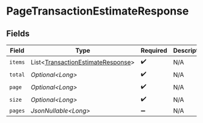 # PageTransactionEstimateResponse


## Fields

| Field                                                                                        | Type                                                                                         | Required                                                                                     | Description                                                                                  |
| -------------------------------------------------------------------------------------------- | -------------------------------------------------------------------------------------------- | -------------------------------------------------------------------------------------------- | -------------------------------------------------------------------------------------------- |
| `items`                                                                                      | List\<[TransactionEstimateResponse](../../models/components/TransactionEstimateResponse.md)> | :heavy_check_mark:                                                                           | N/A                                                                                          |
| `total`                                                                                      | *Optional\<Long>*                                                                            | :heavy_check_mark:                                                                           | N/A                                                                                          |
| `page`                                                                                       | *Optional\<Long>*                                                                            | :heavy_check_mark:                                                                           | N/A                                                                                          |
| `size`                                                                                       | *Optional\<Long>*                                                                            | :heavy_check_mark:                                                                           | N/A                                                                                          |
| `pages`                                                                                      | *JsonNullable\<Long>*                                                                        | :heavy_minus_sign:                                                                           | N/A                                                                                          |